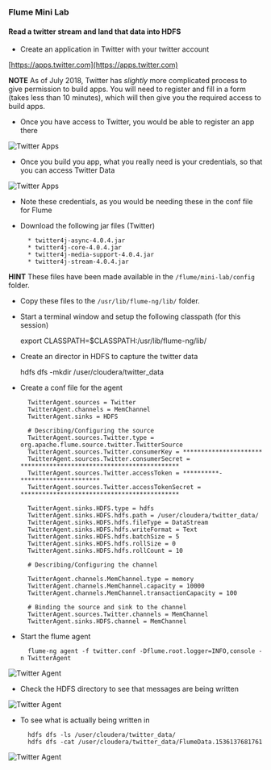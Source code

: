 ### Flume Mini Lab

#### Read a twitter stream and land that data into HDFS

* Create an application in Twitter with your twitter account

[https://apps.twitter.com](https://apps.twitter.com)

**NOTE** As of July 2018, Twitter has _slightly_ more complicated process to give permission to build apps. You will need to register and fill in a form (takes less than 10 minutes), which will then give you the required access to build apps. 

* Once you have access to Twitter, you would be able to register an app there

![Twitter Apps](../../images/flume/flume_twitter1.jpg)

* Once you build you app, what you really need is your credentials, so that you can access Twitter Data

![Twitter Apps](../../images/flume/flume_twitter2.jpg)

* Note these credentials, as you would be needing these in the conf file for Flume

* Download the following jar files (Twitter)

		* twitter4j-async-4.0.4.jar
		* twitter4j-core-4.0.4.jar
		* twitter4j-media-support-4.0.4.jar
		* twitter4j-stream-4.0.4.jar

**HINT** These files have been made available in the `/flume/mini-lab/config` folder.

* Copy these files to the `/usr/lib/flume-ng/lib/` folder.

* Start a terminal window and setup the following classpath (for this session)
	
	export CLASSPATH=$CLASSPATH:/usr/lib/flume-ng/lib/

* Create an director in HDFS to capture the twitter data

	hdfs dfs -mkdir /user/cloudera/twitter_data
	
* Create a conf file for the agent

		TwitterAgent.sources = Twitter
		TwitterAgent.channels = MemChannel
		TwitterAgent.sinks = HDFS
	
		# Describing/Configuring the source
		TwitterAgent.sources.Twitter.type = org.apache.flume.source.twitter.TwitterSource
		TwitterAgent.sources.Twitter.consumerKey = **********************
		TwitterAgent.sources.Twitter.consumerSecret = ********************************************
		TwitterAgent.sources.Twitter.accessToken = **********-**********************
		TwitterAgent.sources.Twitter.accessTokenSecret = ********************************************
		
		TwitterAgent.sinks.HDFS.type = hdfs
		TwitterAgent.sinks.HDFS.hdfs.path = /user/cloudera/twitter_data/
		TwitterAgent.sinks.HDFS.hdfs.fileType = DataStream
		TwitterAgent.sinks.HDFS.hdfs.writeFormat = Text
		TwitterAgent.sinks.HDFS.hdfs.batchSize = 5
		TwitterAgent.sinks.HDFS.hdfs.rollSize = 0
		TwitterAgent.sinks.HDFS.hdfs.rollCount = 10
		
		# Describing/Configuring the channel
		
		TwitterAgent.channels.MemChannel.type = memory
		TwitterAgent.channels.MemChannel.capacity = 10000
		TwitterAgent.channels.MemChannel.transactionCapacity = 100
		
		# Binding the source and sink to the channel
		TwitterAgent.sources.Twitter.channels = MemChannel
		TwitterAgent.sinks.HDFS.channel = MemChannel
		
* Start the flume agent

		flume-ng agent -f twitter.conf -Dflume.root.logger=INFO,console -n TwitterAgent

![Twitter Agent](../../images/flume/flume_twitter3.jpg)

* Check the HDFS directory to see that messages are being written

![Twitter Agent](../../images/flume/flume_twitter4.jpg)

* To see what is actually being written in

		hdfs dfs -ls /user/cloudera/twitter_data/
		hdfs dfs -cat /user/cloudera/twitter_data/FlumeData.1536137681761
		
![Twitter Agent](../../images/flume/flume_twitter5.jpg)




